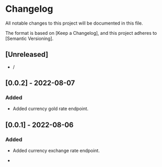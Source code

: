 # Changelog

All notable changes to this project will be documented in this file.

The format is based on [Keep a Changelog],
and this project adheres to [Semantic Versioning].

## [Unreleased]

- /

## [0.0.2] - 2022-08-07

### Added

- Added currency gold rate endpoint.


## [0.0.1] - 2022-08-06

### Added

- Added currency exchange rate endpoint.

-
